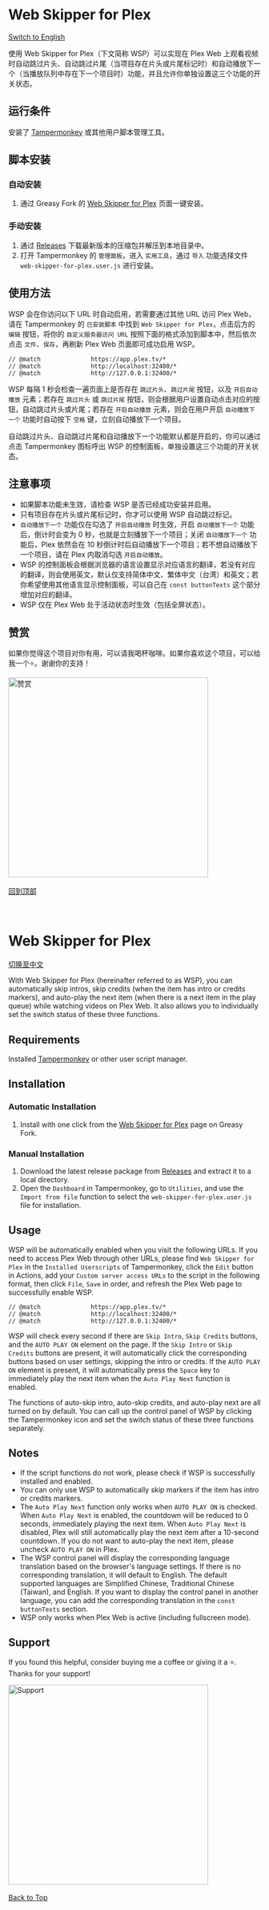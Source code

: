 # Web Skipper for Plex <a name="web-skipper-for-plex-zh"></a>
<a href="#web-skipper-for-plex-en">Switch to English</a>

使用 Web Skipper for Plex（下文简称 WSP）可以实现在 Plex Web 上观看视频时自动跳过片头、自动跳过片尾（当项目存在片头或片尾标记时）和自动播放下一个（当播放队列中存在下一个项目时）功能，并且允许你单独设置这三个功能的开关状态。

## 运行条件
安装了 [Tampermonkey](https://www.tampermonkey.net/) 或其他用户脚本管理工具。

## 脚本安装
### 自动安装
1. 通过 Greasy Fork 的 [Web Skipper for Plex](https://greasyfork.org/zh-CN/scripts/474505-web-skipper-for-plex) 页面一键安装。

### 手动安装
1. 通过 [Releases](https://github.com/x1ao4/web-skipper-for-plex/releases) 下载最新版本的压缩包并解压到本地目录中。
2. 打开 Tampermonkey 的 `管理面板`，进入 `实用工具`，通过 `导入` 功能选择文件 `web-skipper-for-plex.user.js` 进行安装。

## 使用方法
WSP 会在你访问以下 URL 时自动启用，若需要通过其他 URL 访问 Plex Web，请在 Tampermonkey 的 `已安装脚本` 中找到 `Web Skipper for Plex`，点击后方的 `编辑` 按钮，将你的 `自定义服务器访问 URL` 按照下面的格式添加到脚本中，然后依次点击 `文件`、`保存`，再刷新 Plex Web 页面即可成功启用 WSP。
```
// @match              https://app.plex.tv/*
// @match              http://localhost:32400/*
// @match              http://127.0.0.1:32400/*
```
WSP 每隔 1 秒会检查一遍页面上是否存在 `跳过片头`、`跳过片尾` 按钮，以及 `开启自动播放` 元素；若存在 `跳过片头` 或 `跳过片尾` 按钮，则会根据用户设置自动点击对应的按钮，自动跳过片头或片尾；若存在 `开启自动播放` 元素，则会在用户开启 `自动播放下一个` 功能时自动按下 `空格` 键，立刻自动播放下一个项目。

自动跳过片头、自动跳过片尾和自动播放下一个功能默认都是开启的，你可以通过点击 Tampermonkey 图标呼出 WSP 的控制面板，单独设置这三个功能的开关状态。

## 注意事项
- 如果脚本功能未生效，请检查 WSP 是否已经成功安装并启用。
- 只有项目存在片头或片尾标记时，你才可以使用 WSP 自动跳过标记。
- `自动播放下一个` 功能仅在勾选了 `开启自动播放` 时生效，开启 `自动播放下一个` 功能后，倒计时会变为 0 秒，也就是立刻播放下一个项目；关闭 `自动播放下一个` 功能后，Plex 依然会在 10 秒倒计时后自动播放下一个项目；若不想自动播放下一个项目，请在 Plex 内取消勾选 `开启自动播放`。
- WSP 的控制面板会根据浏览器的语言设置显示对应语言的翻译，若没有对应的翻译，则会使用英文，默认仅支持简体中文、繁体中文（台湾）和英文；若你希望使用其他语言显示控制面板，可以自己在 `const buttonTexts` 这个部分增加对应的翻译。
- WSP 仅在 Plex Web 处于活动状态时生效（包括全屏状态）。

## 赞赏
如果你觉得这个项目对你有用，可以请我喝杯咖啡。如果你喜欢这个项目，可以给我一个⭐️。谢谢你的支持！

<img width="399" alt="赞赏" src="https://github.com/user-attachments/assets/bdd2226b-6282-439d-be92-5311b6e9d29c">
<br><br>
<a href="#web-skipper-for-plex-zh">回到顶部</a>
<br>
<br>
<br>

# Web Skipper for Plex <a name="web-skipper-for-plex-en"></a>
<a href="#web-skipper-for-plex-zh">切换至中文</a>

With Web Skipper for Plex (hereinafter referred to as WSP), you can automatically skip intros, skip credits (when the item has intro or credits markers), and auto-play the next item (when there is a next item in the play queue) while watching videos on Plex Web. It also allows you to individually set the switch status of these three functions.

## Requirements
Installed [Tampermonkey](https://www.tampermonkey.net/) or other user script manager.

## Installation
### Automatic Installation
1. Install with one click from the [Web Skipper for Plex](https://greasyfork.org/en/scripts/474505-web-skipper-for-plex) page on Greasy Fork.

### Manual Installation
1. Download the latest release package from [Releases](https://github.com/x1ao4/web-skipper-for-plex/releases) and extract it to a local directory.
2. Open the `Dashboard` in Tampermonkey, go to `Utilities`, and use the `Import from file` function to select the `web-skipper-for-plex.user.js` file for installation.

## Usage
WSP will be automatically enabled when you visit the following URLs. If you need to access Plex Web through other URLs, please find `Web Skipper for Plex` in the `Installed Userscripts` of Tampermonkey, click the `Edit` button in Actions, add your `Custom server access URLs` to the script in the following format, then click `File`, `Save` in order, and refresh the Plex Web page to successfully enable WSP.
```
// @match              https://app.plex.tv/*
// @match              http://localhost:32400/*
// @match              http://127.0.0.1:32400/*
```
WSP will check every second if there are `Skip Intro`, `Skip Credits` buttons, and the `AUTO PLAY ON` element on the page. If the `Skip Intro` or `Skip Credits` buttons are present, it will automatically click the corresponding buttons based on user settings, skipping the intro or credits. If the `AUTO PLAY ON` element is present, it will automatically press the `Space` key to immediately play the next item when the `Auto Play Next` function is enabled.

The functions of auto-skip intro, auto-skip credits, and auto-play next are all turned on by default. You can call up the control panel of WSP by clicking the Tampermonkey icon and set the switch status of these three functions separately.

## Notes
- If the script functions do not work, please check if WSP is successfully installed and enabled.
- You can only use WSP to automatically skip markers if the item has intro or credits markers.
- The `Auto Play Next` function only works when `AUTO PLAY ON` is checked. When `Auto Play Next` is enabled, the countdown will be reduced to 0 seconds, immediately playing the next item. When `Auto Play Next` is disabled, Plex will still automatically play the next item after a 10-second countdown. If you do not want to auto-play the next item, please uncheck `AUTO PLAY ON` in Plex.
- The WSP control panel will display the corresponding language translation based on the browser's language settings. If there is no corresponding translation, it will default to English. The default supported languages are Simplified Chinese, Traditional Chinese (Taiwan), and English. If you want to display the control panel in another language, you can add the corresponding translation in the `const buttonTexts` section.
- WSP only works when Plex Web is active (including fullscreen mode).

## Support
If you found this helpful, consider buying me a coffee or giving it a ⭐️. Thanks for your support!

<img width="399" alt="Support" src="https://github.com/user-attachments/assets/bdd2226b-6282-439d-be92-5311b6e9d29c">
<br><br>
<a href="#web-skipper-for-plex-en">Back to Top</a>
